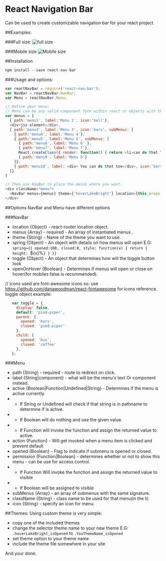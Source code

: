 React Navigation Bar
=========================

Can be used to create customizable navigation bar for your react project.

##Examples:

###Full size:
![full size](https://raw.githubusercontent.com/yanivkalfa/react-nav-bar/master/assets/full-size-menu.png)

###Mobile size
![Mobile size](https://raw.githubusercontent.com/yanivkalfa/react-nav-bar/master/assets/mobile-size-menu.png)

##Installation

```javascript
npm install --save react-nav-bar
```

###Usage and options:

```javascript
var reactNavBar = require('react-nav-bar');
var NavBar = reactNavBar.NavBar;
var Menu = reactNavBar.Menu;

// Define your menu:
// Menu can be any valid component form within react or objects with the listed properties.
var menus = [
  { path:'menu1', label:'Menu 1', icon:'bell'},
  <div>jsx element</div>,
  { path:'menu3', label:'Menu 3', icon:'bars', subMenus: [
    { path:'menu4', label:'Menu 4'},
    { path:'menu5', label:'Menu 5', subMenus: [
      { path:'menu6', label:'Menu 6' },
      { path:'menu7', label:'Menu 7'},
      React.createClass({ render: function() { return <li>can do that TOO</li>; } }),
      { path:'menu9', label:'Menu 9'}
    ]},
    { path:'menu10', label: <div> You can do that too</div>, icon:'bars'}
  ]}
]

// Then use NavBar to place the menus where you want.
<div className="menu">
  <NavBar menus={menus} theme={'hoverLakeBright'} location={this.props.location} />
</div>
```

##Options
NavBar and Menu have different options

###NavBar

 * location {Object} - react-router location object.
 * menus {Array} - required  - An array of instantiated menus  .
 * theme {String}  - Name of the theme you want to use.
 * spring {Object}  - An object with details on how menus will open E.G: `spring={{ opened:100, closed:0, style: function(x) { return { height: `${x}%`} } }}`
 * toggle {Object}  - An object that determines how will the toggle button look
 * openOnHover {Boolean}  - Determines if menus will open or close on hover(for mobiles false is recommended).

// icons used are font-awesome icons so: use https://github.com/danawoodman/react-fontawesome for icons reference.
 toggle object example:
 ```javascript
    var toggle = {
      display: false,
      default: 'pied-piper',
      parent: {
        opened: 'bars',
        closed: 'pied-piper'
      },
      child: {
        opened: 'bus',
        closed: 'coffee'
      },
    };
 ```

###Menu

 * path {String} - required  - route to redirect on click.
 * label {String|component} - what will be the menu's text Or component instead.
 * active {Boolean|Function|Undefined|String} - Determines if the menu is active currently.
 *   - If String or Undefined will check if that string is in pathname to determine if is active.
 *   - If Boolean will do nothing and use the given value.
 *   - If Function will invoke the function and assign the returned value to active.
 * action {Function} - Will get invoked when a menu item is clicked and prevent default
 * opened {Boolean} - Flag to indicate if submenu is opened or closed.
 * permission {Function|Boolean} - determines whether or not to show this menu - can be use for access control.
 *   - If Function Will invoke the function and assign the returned value to visible
 *   - If Boolean will be assigned to visible
 *   subMenus {Array} - an array of submenus with the same signature.
 * className {String} - class name to be used for that menu(in the li)
 * icon {String} - specify an icon for menu.

##Themes:
Using custom theme is very simple:

 * copy one of the included themes
 * change the selector theme name to your new theme E.G: `.hoverLakeBright_isOpened` to `.YouThemeName_isOpened`
 * set theme option to your theme name
 * include the theme file somewhere in your site

And your done.







